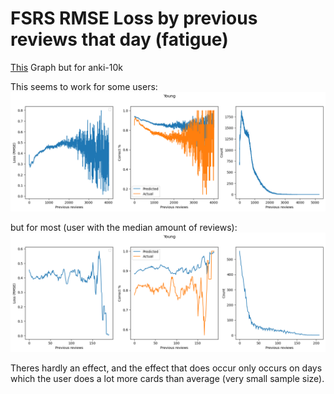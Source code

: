 # FSRS RMSE Loss by previous reviews that day (fatigue)

[This](https://github.com/Luc-Mcgrady/Anki-Search-Stats-Extended/pull/25) Graph but for anki-10k

This seems to work for some users:
![alt text](image.png)

but for most (user with the median amount of reviews):
![alt text](image-1.png)

Theres hardly an effect, and the effect that does occur only occurs on days which the user does a lot more cards than average (very small sample size).
